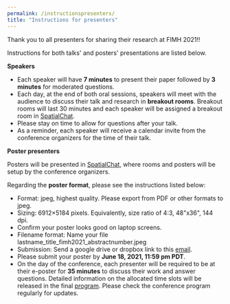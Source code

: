 ```yaml
---
permalink: /instructionspresenters/
title: "Instructions for presenters"
---
```


Thank you to all presenters for sharing their research at FIMH 2021!!

Instructions for both talks' and posters' presentations are listed below.

**Speakers**

* Each speaker will have **7 minutes** to present their paper followed by **3 minutes** for moderated questions. 
* Each day, at the end of both oral sessions, speakers will meet with the audience to discuss their talk and research in **breakout rooms**. Breakout rooms will last 30 minutes and each speaker will be assigned a breakout room in [SpatialChat](https://spatial.chat/).
* Please stay on time to allow for questions after your talk.
* As a reminder, each speaker will receive a calendar invite from the conference organizers for the time of their talk.

**Poster presenters**

Posters will be presented in [SpatialChat](https://spatial.chat/), where rooms and posters will be setup by the conference organizers.

Regarding the **poster format**, please see the instructions listed below:
* Format: jpeg, highest quality. Please export from PDF or other formats to jpeg.
* Sizing: 6912×5184 pixels. Equivalently, size ratio of 4:3, 48"x36", 144 dpi.
* Confirm your poster looks good on laptop screens.
* Filename format: Name your file lastname_title_fimh2021_abstractnumber.jpeg
* Submission: Send a google drive or dropbox link to this [email](mailto:fimh2021posters@gmail.com).
* Please submit your poster by **June 18, 2021, 11:59 pm PDT**.
* On the day of the conference, each presenter will be required to be at their e-poster for **35 minutes** to discuss their work and answer questions. Detailed information on the allocated time slots will be released in the final [program](https://fimh2021.github.io/program/). Please check the conference program regularly for updates.  
